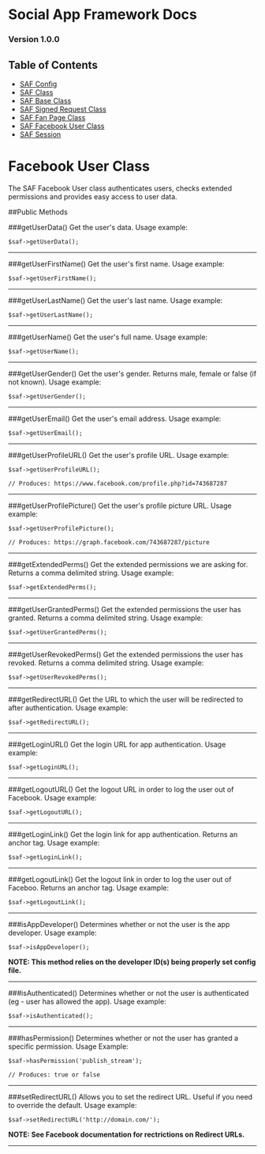 # Social App Framework Docs
### Version 1.0.0

## Table of Contents

* [SAF Config](saf_config.md)
* [SAF Class](saf.md)
* [SAF Base Class](saf_base.md)
* [SAF Signed Request Class](saf_signed_request.md)
* [SAF Fan Page Class](saf_fan_page.md)
* [SAF Facebook User Class](saf_facebook_user.md)
* [SAF Session](saf_session.md)

# Facebook User Class
The SAF Facebook User class authenticates users, checks extended permissions and
provides easy access to user data.

##Public Methods

###getUserData()
Get the user's data. Usage example:

    $saf->getUserData();

***

###getUserFirstName()
Get the user's first name. Usage example:

    $saf->getUserFirstName();

***

###getUserLastName()
Get the user's last name. Usage example:

    $saf->getUserLastName();

***

###getUserName()
Get the user's full name. Usage example:

    $saf->getUserName();

***

###getUserGender()
Get the user's gender. Returns male, female or false (if not known). Usage example:

    $saf->getUserGender();

***

###getUserEmail()
Get the user's email address. Usage example:

    $saf->getUserEmail();

***

###getUserProfileURL()
Get the user's profile URL. Usage example:

    $saf->getUserProfileURL();

    // Produces: https://www.facebook.com/profile.php?id=743687287

***

###getUserProfilePicture()
Get the user's profile picture URL. Usage example:

    $saf->getUserProfilePicture();

    // Produces: https://graph.facebook.com/743687287/picture

***

###getExtendedPerms()
Get the extended permissions we are asking for. Returns a comma delimited
string. Usage example:

    $saf->getExtendedPerms();

***

###getUserGrantedPerms()
Get the extended permissions the user has granted. Returns a comma delimited
string. Usage example:

    $saf->getUserGrantedPerms();

***

###getUserRevokedPerms()
Get the extended permissions the user has revoked. Returns a comma delimited
string. Usage example:

    $saf->getUserRevokedPerms();

***

###getRedirectURL()
Get the URL to which the user will be redirected to after authentication.
Usage example:

    $saf->getRedirectURL();

***

###getLoginURL()
Get the login URL for app authentication. Usage example:

    $saf->getLoginURL();

***

###getLogoutURL()
Get the logout URL in order to log the user out of Facebook. Usage example:

    $saf->getLogoutURL();

***

###getLoginLink()
Get the login link for app authentication. Returns an anchor tag. Usage example:

    $saf->getLoginLink();

***

###getLogoutLink()
Get the logout link in order to log the user out of Faceboo. Returns an anchor
tag. Usage example:

    $saf->getLogoutLink();

***

###isAppDeveloper()
Determines whether or not the user is the app developer. Usage example:

    $saf->isAppDeveloper();

**NOTE: This method relies on the developer ID(s) being properly set config file.**

***

###isAuthenticated()
Determines whether or not the user is authenticated (eg - user has allowed the app).
Usage example:

    $saf->isAuthenticated();

***

###hasPermission()
Determines whether or not the user has granted a specific permission.
Usage Example:

    $saf->hasPermission('publish_stream');

    // Produces: true or false

***

###setRedirectURL()
Allows you to set the redirect URL. Useful if you need to override the default.
Usage example:

    $saf->setRedirectURL('http://domain.com/');

**NOTE: See Facebook documentation for rectrictions on Redirect URLs.**

***
